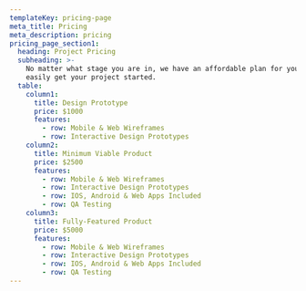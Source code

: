 ```yaml
---
templateKey: pricing-page
meta_title: Pricing
meta_description: pricing
pricing_page_section1:
  heading: Project Pricing
  subheading: >-
    No matter what stage you are in, we have an affordable plan for you to
    easily get your project started.
  table:
    column1:
      title: Design Prototype 
      price: $1000
      features:
        - row: Mobile & Web Wireframes
        - row: Interactive Design Prototypes
    column2:
      title: Minimum Viable Product
      price: $2500
      features:
        - row: Mobile & Web Wireframes
        - row: Interactive Design Prototypes
        - row: IOS, Android & Web Apps Included
        - row: QA Testing
    column3: 
      title: Fully-Featured Product
      price: $5000
      features:
        - row: Mobile & Web Wireframes
        - row: Interactive Design Prototypes
        - row: IOS, Android & Web Apps Included
        - row: QA Testing
---
```


